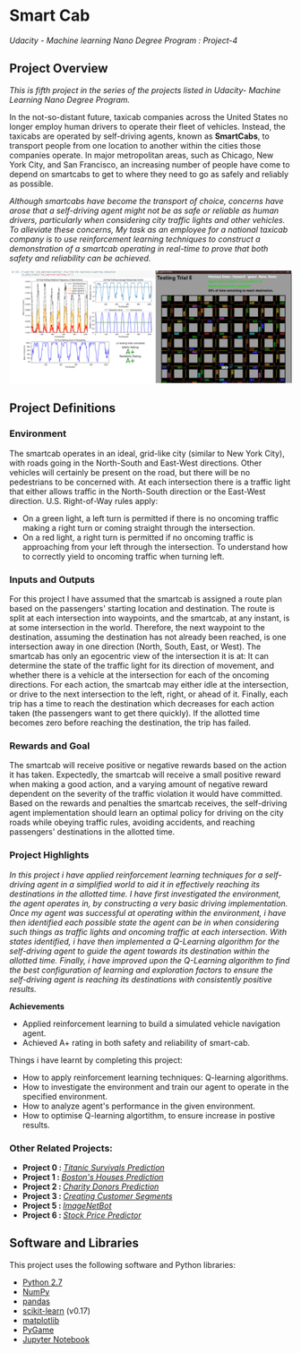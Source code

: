 # Smart Cab
*Udacity - Machine learning Nano Degree Program : Project-4*

## Project Overview
*This is fifth project in the series of the projects listed in Udacity- Machine Learning Nano Degree Program.*

In the not-so-distant future, taxicab companies across the United States no longer employ human drivers to operate their fleet of vehicles. Instead, the taxicabs are operated by self-driving agents, known as **SmartCabs**, to transport people from one location to another within the cities those companies operate. In major metropolitan areas, such as Chicago, New York City, and San Francisco, an increasing number of people have come to depend on smartcabs to get to where they need to go as safely and reliably as possible. 

*Although smartcabs have become the transport of choice, concerns have arose that a self-driving agent might not be as safe or reliable as human drivers, particularly when considering city traffic lights and other vehicles. To alleviate these concerns, My task as an employee for a national taxicab company is to use reinforcement learning techniques to construct a demonstration of a smartcab operating in real-time to prove that both safety and reliability can be achieved.*

![Smart-Cab](https://github.com/Rajat-dhyani/Smart-Cab/blob/master/rajat-dhyani-smart-cab.png)

## Project Definitions

### Environment
The smartcab operates in an ideal, grid-like city (similar to New York City), with roads going in the North-South and East-West directions. Other vehicles will certainly be present on the road, but there will be no pedestrians to be concerned with. At each intersection there is a traffic light that either allows traffic in the North-South direction or the East-West direction. U.S. Right-of-Way rules apply:
* On a green light, a left turn is permitted if there is no oncoming traffic making a right turn or coming straight through the intersection.
* On a red light, a right turn is permitted if no oncoming traffic is approaching from your left through the intersection. To understand how to correctly yield to oncoming traffic when turning left.

### Inputs and Outputs
For this project I have assumed that the smartcab is assigned a route plan based on the passengers' starting location and destination. The route is split at each intersection into waypoints, and the smartcab, at any instant, is at some intersection in the world. Therefore, the next waypoint to the destination, assuming the destination has not already been reached, is one intersection away in one direction (North, South, East, or West). The smartcab has only an egocentric view of the intersection it is at: It can determine the state of the traffic light for its direction of movement, and whether there is a vehicle at the intersection for each of the oncoming directions. For each action, the smartcab may either idle at the intersection, or drive to the next intersection to the left, right, or ahead of it. Finally, each trip has a time to reach the destination which decreases for each action taken (the passengers want to get there quickly). If the allotted time becomes zero before reaching the destination, the trip has failed.

### Rewards and Goal
The smartcab will receive positive or negative rewards based on the action it has taken. Expectedly, the smartcab will receive a small positive reward when making a good action, and a varying amount of negative reward dependent on the severity of the traffic violation it would have committed. Based on the rewards and penalties the smartcab receives, the self-driving agent implementation should learn an optimal policy for driving on the city roads while obeying traffic rules, avoiding accidents, and reaching passengers' destinations in the allotted time.

### Project Highlights
*In this project i have applied reinforcement learning techniques for a self-driving agent in a simplified world to aid it in effectively reaching its destinations in the allotted time. I have first investigated the environment, the agent operates in, by constructing a very basic driving implementation. Once my agent was successful at operating within the environment, i have then identified each possible state the agent can be in when considering such things as traffic lights and oncoming traffic at each intersection. With states identified, i have then implemented a Q-Learning algorithm for the self-driving agent to guide the agent towards its destination within the allotted time. Finally, i have improved upon the Q-Learning algorithm to find the best configuration of learning and exploration factors to ensure the self-driving agent is reaching its destinations with consistently positive results.*

**Achievements**
* Applied reinforcement learning to build a simulated vehicle navigation agent. 
* Achieved A+ rating in both safety and reliability of smart-cab.

Things i have learnt by completing this project:
* How to apply reinforcement learning techniques: Q-learning algorithms.
* How to investigate the environment and train our agent to operate in the specified environment.
* How to analyze agent's performance in the given environment.
* How to optimise Q-learning algortithm, to ensure increase in postive results.

### Other Related Projects:
* <strong> Project 0 : </strong> *[Titanic Survivals Prediction](https://github.com/Rajat-dhyani/titanic_survival)*
* <strong> Project 1 : </strong> *[Boston's Houses Prediction](https://github.com/Rajat-dhyani/boston_housing)*
* <strong> Project 2 : </strong> *[Charity Donors Prediction](https://github.com/Rajat-dhyani/charity_donors)*
* <strong> Project 3 : </strong> *[Creating Customer Segments](https://github.com/Rajat-dhyani/creating_customer_segments)*
* <strong> Project 5 : </strong> *[ImageNetBot](https://github.com/Rajat-dhyani/ImageNetBot)*
* <strong> Project 6 : </strong> *[Stock Price Predictor](https://github.com/Rajat-dhyani/Stock-Price-Predictor)*

## Software and Libraries
This project uses the following software and Python libraries:

* [Python 2.7](https://www.python.org/download/releases/2.7/)
* [NumPy](http://www.numpy.org/)
* [pandas](http://pandas.pydata.org/)
* [scikit-learn](http://scikit-learn.org/0.17/install.html) (v0.17)
* [matplotlib](http://matplotlib.org/)
* [PyGame](http://pygame.org/)
* [Jupyter Notebook](http://ipython.org/notebook.html)


